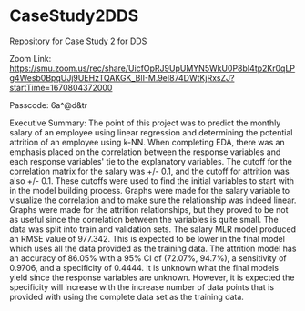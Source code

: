 # CaseStudy2DDS
Repository for Case Study 2 for DDS

Zoom Link:
https://smu.zoom.us/rec/share/UicfOpRJ9UpUMYN5WkU0P8bI4tp2Kr0qLPg4Wesb0BpqUJj9UEHzTQAKGK_BlI-M.9eI874DWtKjRxsZJ?startTime=1670804372000

Passcode: 6a^@d&tr

Executive Summary:
  The point of this project was to predict the monthly salary of an employee using linear regression and determining the potential attrition of an employee using k-NN. When completing EDA, there was an emphasis placed on the correlation between the response variables and each response variables' tie to the explanatory variables. The cutoff for the correlation matrix for the salary was +/- 0.1, and the cutoff for attrition was also +/- 0.1. These cutoffs were used to find the initial variables to start with in the model building process. Graphs were made for the salary variable to visualize the correlation and to make sure the relationship was indeed linear. Graphs were made for the attrition relationships, but they proved to be not as useful since the correlation between the variables is quite small.
  The data was split into train and validation sets. The salary MLR model produced an RMSE value of 977.342. This is expected to be lower in the final model which uses all the data provided as the training data. The attrition model has an accuracy of 86.05% with a 95% CI of (72.07%, 94.7%), a sensitivity of 0.9706, and a specificity of 0.4444. It is unknown what the final models yield since the response variables are unknown. However, it is expected the specificity will increase with the increase number of data points that is provided with using the complete data set as the training data.
